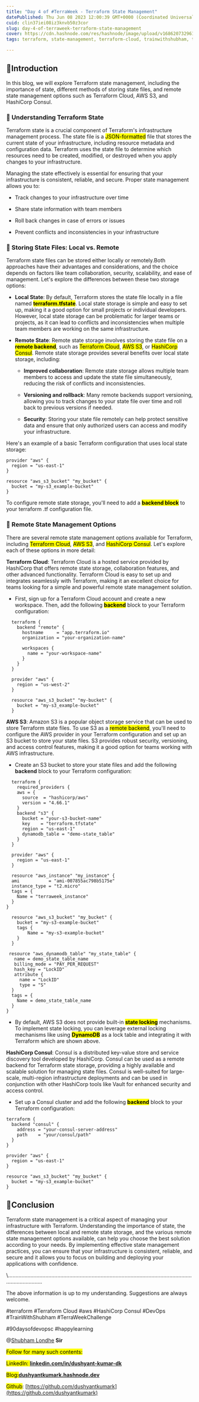 ```yaml
---
title: "Day 4 of #TerraWeek - Terraform State Management"
datePublished: Thu Jun 08 2023 12:00:39 GMT+0000 (Coordinated Universal Time)
cuid: clin37iei08iz3knvb50z3cor
slug: day-4-of-terraweek-terraform-state-management
cover: https://cdn.hashnode.com/res/hashnode/image/upload/v1686207329615/46f5de77-b33a-414c-bdeb-c21531c23b73.png
tags: terraform, state-management, terraform-cloud, trainwithshubham, terraweekchallenge

---
```


## **🌟Introduction**

In this blog, we will explore Terraform state management, including the importance of state, different methods of storing state files, and remote state management options such as Terraform Cloud, AWS S3, and HashiCorp Consul.

### **🔹 Understanding Terraform State**

Terraform state is a crucial component of Terraform's infrastructure management process. The state file is a <mark>JSON-formatted</mark> file that stores the current state of your infrastructure, including resource metadata and configuration data. Terraform uses the state file to determine which resources need to be created, modified, or destroyed when you apply changes to your infrastructure.

Managing the state effectively is essential for ensuring that your infrastructure is consistent, reliable, and secure. Proper state management allows you to:

* Track changes to your infrastructure over time
    
* Share state information with team members
    
* Roll back changes in case of errors or issues
    
* Prevent conflicts and inconsistencies in your infrastructure
    

### **🔹 Storing State Files: Local vs. Remote**

Terraform state files can be stored either locally or remotely.Both approaches have their advantages and considerations, and the choice depends on factors like team collaboration, security, scalability, and ease of management. Let's explore the differences between these two storage options:

* **Local State**: By default, Terraform stores the state file locally in a file named **<mark>terraform.tfstate</mark>**. Local state storage is simple and easy to set up, making it a good option for small projects or individual developers. However, local state storage can be problematic for larger teams or projects, as it can lead to conflicts and inconsistencies when multiple team members are working on the same infrastructure.
    
* **Remote State**: Remote state storage involves storing the state file on a **<mark>remote backend</mark>**, such as <mark>Terraform Cloud</mark>, <mark>AWS S3</mark>, or <mark>HashiCorp Consul</mark>. Remote state storage provides several benefits over local state storage, including:
    
    * **Improved collaboration**: Remote state storage allows multiple team members to access and update the state file simultaneously, reducing the risk of conflicts and inconsistencies.
        
    * **Versioning and rollback**: Many remote backends support versioning, allowing you to track changes to your state file over time and roll back to previous versions if needed.
        
    * **Security**: Storing your state file remotely can help protect sensitive data and ensure that only authorized users can access and modify your infrastructure.
        

Here's an example of a basic Terraform configuration that uses local state storage:

```plaintext
provider "aws" {
  region = "us-east-1"
}

resource "aws_s3_bucket" "my_bucket" {
  bucket = "my-s3_example-bucket"
}
```

To configure remote state storage, you'll need to add a **<mark>backend block</mark>** to your terraform .tf configuration file.

### **🔹 Remote State Management Options**

There are several remote state management options available for Terraform, including <mark>Terraform Cloud</mark>, <mark>AWS S3</mark>, and <mark>HashiCorp Consul</mark>. Let's explore each of these options in more detail:

**Terraform Cloud**: Terraform Cloud is a hosted service provided by HashiCorp that offers remote state storage, collaboration features, and other advanced functionality. Terraform Cloud is easy to set up and integrates seamlessly with Terraform, making it an excellent choice for teams looking for a simple and powerful remote state management solution.

* First, sign up for a Terraform Cloud account and create a new workspace. Then, add the following **<mark>backend</mark>** block to your Terraform configuration:
    

```plaintext
  terraform {
    backend "remote" {
      hostname     = "app.terraform.io"
      organization = "your-organization-name"

      workspaces {
        name = "your-workspace-name"
      }
    }
  }

  provider "aws" {
    region = "us-west-2"
  }

  resource "aws_s3_bucket" "my-bucket" {
    bucket = "my-s3_example-bucket"
  }
```

**AWS S3**: Amazon S3 is a popular object storage service that can be used to store Terraform state files. To use S3 as a <mark>remote backend</mark>, you'll need to configure the AWS provider in your Terraform configuration and set up an S3 bucket to store your state files. S3 provides robust security, versioning, and access control features, making it a good option for teams working with AWS infrastructure.

* Create an S3 bucket to store your state files and add the following **backend** block to your Terraform configuration:
    

```plaintext
  terraform {
    required_providers {
    aws = {
      source  = "hashicorp/aws"
      version = "4.66.1"
    }
    backend "s3" {
      bucket = "your-s3-bucket-name"
      key    = "terraform.tfstate"
      region = "us-east-1"
      dynamodb_table = "demo-state_table"  
    }
  }

  provider "aws" {
    region = "us-east-1"
  }

  resource "aws_instance" "my_instance" {
  ami           = "ami-007855ac798b5175e"
  instance_type = "t2.micro"
  tags = {
    Name = "terraweek_instance"
  }
}  

  resource "aws_s3_bucket" "my_bucket" {
    bucket = "my-s3-example-bucket"
    tags {
        Name = "my-s3-example-bucket"
    }
  }

 resource "aws_dynamodb_table" "my_state_table" {
   name = demo_state_table_name
   billing_mode = "PAY_PER_REQUEST"
   hash_key = "LockID"
   attribute {
     name = "LockID"
     type = "S"
  }
  tags = {
    Name = demo_state_table_name
  }
}
```

* By default, AWS S3 does not provide built-in **<mark>state locking</mark>** mechanisms. To implement state locking, you can leverage external locking mechanisms like using **<mark>DynamoDB</mark>** as a lock table and integrating it with Terraform which are shown above.
    

**HashiCorp Consul**: Consul is a distributed key-value store and service discovery tool developed by HashiCorp. Consul can be used as a remote backend for Terraform state storage, providing a highly available and scalable solution for managing state files. Consul is well-suited for large-scale, multi-region infrastructure deployments and can be used in conjunction with other HashiCorp tools like Vault for enhanced security and access control.

* Set up a Consul cluster and add the following **<mark>backend</mark>** block to your Terraform configuration:
    

```plaintext
terraform {
  backend "consul" {
    address = "your-consul-server-address"
    path    = "your/consul/path"
  }
}

provider "aws" {
  region = "us-east-1"
}

resource "aws_s3_bucket" "my_bucket" {
  bucket = "my-s3_example-bucket"
}
```

## **🌟Conclusion**

Terraform state management is a critical aspect of managing your infrastructure with Terraform. Understanding the importance of state, the differences between local and remote state storage, and the various remote state management options available, can help you choose the best solution according to your needs. By implementing effective state management practices, you can ensure that your infrastructure is consistent, reliable, and secure and it allows you to focus on building and deploying your applications with confidence.

\\...................................................................................................................................................

The above information is up to my understanding. Suggestions are always welcome.

#terraform #Terraform Cloud #aws #HashiCorp Consul #DevOps #TrainWithShubham #TerraWeekChallenge

#90daysofdevopsc #happylearning

@[Shubham Londhe](@TrainWithShubham) **Sir**

<mark>Follow for many such contents:</mark>

<mark>LinkedIn: </mark> [**linkedin.com/in/dushyant-kumar-dk**](http://linkedin.com/in/dushyant-kumar-dk)

<mark>Blog:</mark>[**dushyantkumark.hashnode.dev**](http://dushyantkumark.hashnode.dev)

<mark>Github</mark>: [https://github.com/dushyantkumark](https://github.com/dushyantkumark)
